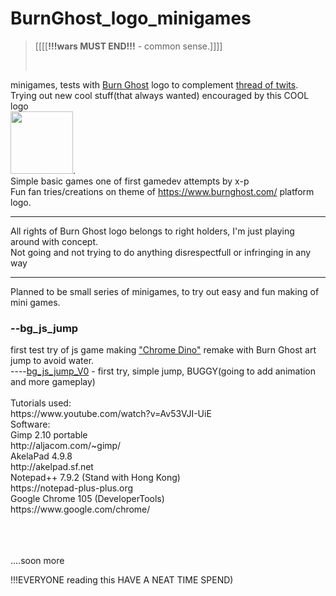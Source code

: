 # BurnGhost_logo_minigames
><p>[[[[<b>!!!wars MUST END!!!</b> - common sense.]]]]</p><br>
minigames, tests with <a href="https://www.burnghost.com/">Burn Ghost</a> logo to complement <a href="https://twitter.com/X_POWERll/status/1637542822910873602">thread of twits</a>. <br>
Trying out new cool stuff(that always wanted) encouraged by this COOL logo <br><a href="https://twitter.com/burnghostgames"><img src="https://pbs.twimg.com/profile_images/1608152341852655621/PQO9A4T6_400x400.jpg" width="100px"></a>.<br> 
Simple basic games one of first gamedev attempts by x-p<br>
Fun fan tries/creations on theme of https://www.burnghost.com/ platform logo.
<hr>
All rights of Burn Ghost logo belongs to right holders, I'm just playing around with concept.<br>
Not going and not trying to do anything disrespectfull or infringing in any way
<hr>
Planned to be small series of minigames, to try out easy and fun making of mini games.

<h3>--bg_js_jump</h3>
first test try of js game making <a href="https://en.wikipedia.org/wiki/Dinosaur_Game">"Chrome Dino"</a> remake with Burn Ghost art<br>
jump to avoid water.
<br>----<a href="https://x-power0.github.io/BurnGhost_logo_minigames/bg_js_jump/bg_js_jump_gameV0/bg_js_jump.html">bg_js_jump_V0</a> - first try, simple jump, BUGGY(going to add animation and more gameplay)
<br><br>
Tutorials used: <br>
https://www.youtube.com/watch?v=Av53VJI-UiE
<br>Software: 
<br>Gimp 2.10 portable
<br>http://aljacom.com/~gimp/
<br>AkelaPad 4.9.8
<br>http://akelpad.sf.net
<br>Notepad++ 7.9.2 (Stand with Hong Kong)
<br>https://notepad-plus-plus.org
<br>Google Chrome 105 (DeveloperTools)
<br>https://www.google.com/chrome/


<br><br><br>....soon more

!!!EVERYONE reading this HAVE A NEAT TIME SPEND)
